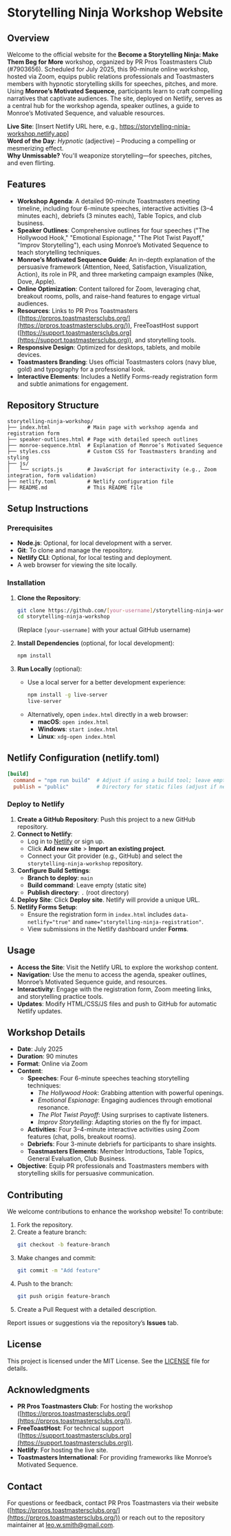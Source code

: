 # Storytelling Ninja Workshop Website

## Overview
Welcome to the official website for the **Become a Storytelling Ninja: Make Them Beg for More** workshop, organized by PR Pros Toastmasters Club (#7903656). Scheduled for July 2025, this 90-minute online workshop, hosted via Zoom, equips public relations professionals and Toastmasters members with hypnotic storytelling skills for speeches, pitches, and more. Using **Monroe’s Motivated Sequence**, participants learn to craft compelling narratives that captivate audiences. The site, deployed on Netlify, serves as a central hub for the workshop agenda, speaker outlines, a guide to Monroe’s Motivated Sequence, and valuable resources.

**Live Site**: [Insert Netlify URL here, e.g., https://storytelling-ninja-workshop.netlify.app]  
**Word of the Day**: *Hypnotic* (adjective) – Producing a compelling or mesmerizing effect.  
**Why Unmissable?** You'll weaponize storytelling—for speeches, pitches, and even flirting.

## Features
- **Workshop Agenda**: A detailed 90-minute Toastmasters meeting timeline, including four 6-minute speeches, interactive activities (3–4 minutes each), debriefs (3 minutes each), Table Topics, and club business.
- **Speaker Outlines**: Comprehensive outlines for four speeches ("The Hollywood Hook," "Emotional Espionage," "The Plot Twist Payoff," "Improv Storytelling"), each using Monroe’s Motivated Sequence to teach storytelling techniques.
- **Monroe’s Motivated Sequence Guide**: An in-depth explanation of the persuasive framework (Attention, Need, Satisfaction, Visualization, Action), its role in PR, and three marketing campaign examples (Nike, Dove, Apple).
- **Online Optimization**: Content tailored for Zoom, leveraging chat, breakout rooms, polls, and raise-hand features to engage virtual audiences.
- **Resources**: Links to PR Pros Toastmasters ([https://prpros.toastmastersclubs.org/](https://prpros.toastmastersclubs.org/)), FreeToastHost support ([https://support.toastmastersclubs.org](https://support.toastmastersclubs.org)), and storytelling tools.
- **Responsive Design**: Optimized for desktops, tablets, and mobile devices.
- **Toastmasters Branding**: Uses official Toastmasters colors (navy blue, gold) and typography for a professional look.
- **Interactive Elements**: Includes a Netlify Forms-ready registration form and subtle animations for engagement.

## Repository Structure
```
storytelling-ninja-workshop/
├── index.html            # Main page with workshop agenda and registration form
├── speaker-outlines.html # Page with detailed speech outlines
├── monroe-sequence.html  # Explanation of Monroe’s Motivated Sequence
├── styles.css            # Custom CSS for Toastmasters branding and styling
├── js/
│   └── scripts.js        # JavaScript for interactivity (e.g., Zoom integration, form validation)
├── netlify.toml          # Netlify configuration file
├── README.md             # This README file
```

## Setup Instructions

### Prerequisites
- **Node.js**: Optional, for local development with a server.
- **Git**: To clone and manage the repository.
- **Netlify CLI**: Optional, for local testing and deployment.
- A web browser for viewing the site locally.

### Installation
1. **Clone the Repository**:
   ```bash
   git clone https://github.com/[your-username]/storytelling-ninja-workshop.git
   cd storytelling-ninja-workshop
   ```
   (Replace `[your-username]` with your actual GitHub username)

2. **Install Dependencies** (optional, for local development):
   ```bash
   npm install
   ```

3. **Run Locally** (optional):
   - Use a local server for a better development experience:
     ```bash
     npm install -g live-server
     live-server
     ```
   - Alternatively, open `index.html` directly in a web browser:
     - **macOS**: `open index.html`
     - **Windows**: `start index.html`
     - **Linux**: `xdg-open index.html`

## Netlify Configuration (netlify.toml)
```toml
[build]
  command = "npm run build"  # Adjust if using a build tool; leave empty for static sites
  publish = "public"         # Directory for static files (adjust if needed)
```

### Deploy to Netlify
1. **Create a GitHub Repository**: Push this project to a new GitHub repository.
2. **Connect to Netlify**:
   - Log in to [Netlify](https://www.netlify.com) or sign up.
   - Click **Add new site** > **Import an existing project**.
   - Connect your Git provider (e.g., GitHub) and select the `storytelling-ninja-workshop` repository.
3. **Configure Build Settings**:
   - **Branch to deploy**: `main`
   - **Build command**: Leave empty (static site)
   - **Publish directory**: `.` (root directory)
4. **Deploy Site**: Click **Deploy site**. Netlify will provide a unique URL.
5. **Netlify Forms Setup**:
   - Ensure the registration form in `index.html` includes `data-netlify="true"` and `name="storytelling-ninja-registration"`.
   - View submissions in the Netlify dashboard under **Forms**.

## Usage
- **Access the Site**: Visit the Netlify URL to explore the workshop content.
- **Navigation**: Use the menu to access the agenda, speaker outlines, Monroe’s Motivated Sequence guide, and resources.
- **Interactivity**: Engage with the registration form, Zoom meeting links, and storytelling practice tools.
- **Updates**: Modify HTML/CSS/JS files and push to GitHub for automatic Netlify updates.

## Workshop Details
- **Date**: July 2025
- **Duration**: 90 minutes
- **Format**: Online via Zoom
- **Content**:
  - **Speeches**: Four 6-minute speeches teaching storytelling techniques:
    - *The Hollywood Hook*: Grabbing attention with powerful openings.
    - *Emotional Espionage*: Engaging audiences through emotional resonance.
    - *The Plot Twist Payoff*: Using surprises to captivate listeners.
    - *Improv Storytelling*: Adapting stories on the fly for impact.
  - **Activities**: Four 3–4-minute interactive activities using Zoom features (chat, polls, breakout rooms).
  - **Debriefs**: Four 3-minute debriefs for participants to share insights.
  - **Toastmasters Elements**: Member Introductions, Table Topics, General Evaluation, Club Business.
- **Objective**: Equip PR professionals and Toastmasters members with storytelling skills for persuasive communication.

## Contributing
We welcome contributions to enhance the workshop website! To contribute:
1. Fork the repository.
2. Create a feature branch:
   ```bash
   git checkout -b feature-branch
   ```
3. Make changes and commit:
   ```bash
   git commit -m "Add feature"
   ```
4. Push to the branch:
   ```bash
   git push origin feature-branch
   ```
5. Create a Pull Request with a detailed description.

Report issues or suggestions via the repository’s **Issues** tab.

## License
This project is licensed under the MIT License. See the [LICENSE](LICENSE) file for details.

## Acknowledgments
- **PR Pros Toastmasters Club**: For hosting the workshop ([https://prpros.toastmastersclubs.org/](https://prpros.toastmastersclubs.org/)).
- **FreeToastHost**: For technical support ([https://support.toastmastersclubs.org](https://support.toastmastersclubs.org)).
- **Netlify**: For hosting the live site.
- **Toastmasters International**: For providing frameworks like Monroe’s Motivated Sequence.

## Contact
For questions or feedback, contact PR Pros Toastmasters via their website ([https://prpros.toastmastersclubs.org/](https://prpros.toastmastersclubs.org/)) or reach out to the repository maintainer at [leo.w.smith@gmail.com](mailto:leo.w.smith@gmail.com).